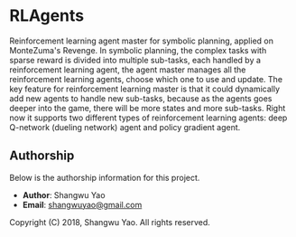 # RLAgents

Reinforcement learning agent master for symbolic planning, applied on MonteZuma's Revenge. In symbolic planning, the complex tasks with sparse reward is divided into multiple sub-tasks, each handled by a reinforcement learning agent, the agent master manages all the reinforcement learning agents, choose which one to use and update. The key feature for reinforcement learning master is that it could dynamically add new agents to handle new sub-tasks, because as the agents goes deeper into the game, there will be more states and more sub-tasks. Right now it supports two different types of reinforcement learning agents: deep Q-network (dueling network) agent and policy gradient agent.

## Authorship

Below is the authorship information for this project.

  * __Author__:  Shangwu Yao
  * __Email__:   shangwuyao@gmail.com

Copyright (C) 2018, Shangwu Yao. All rights reserved.
